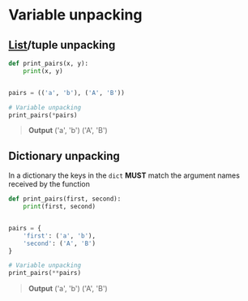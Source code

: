 # Variable unpacking

## [List](variables/lists.md)/tuple unpacking

``` python
def print_pairs(x, y):
    print(x, y)


pairs = (('a', 'b'), ('A', 'B'))

# Variable unpacking
print_pairs(*pairs)
```

> **Output**
> ('a', 'b') ('A', 'B')

## Dictionary unpacking

In a dictionary the keys in the `dict` **MUST** match the argument names received by the function

``` python
def print_pairs(first, second):
    print(first, second)


pairs = {
    'first': ('a', 'b'),
    'second': ('A', 'B')
}

# Variable unpacking
print_pairs(**pairs)
```

> **Output**
> ('a', 'b') ('A', 'B')
